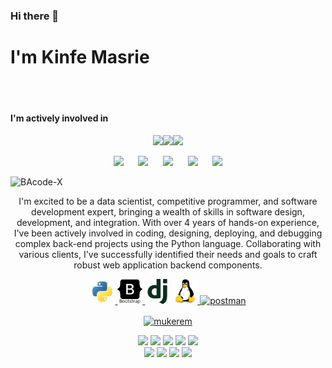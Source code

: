 ### Hi there 👋

# I'm Kinfe Masrie
<br> <br>
#### I'm actively involved in  
<p dir="auto" align="center">
  <a href="https://camo.githubusercontent.com/289c972697635b040704de4cfcb568e9f4fc0a5ae941d46e28fe5fe68072d10f/68747470733a2f2f696d672e736869656c64732e696f2f62616467652f436f6d7075746572253230456e67696e6565722de29e952d626c75653f7374796c653d666f722d7468652d6261646765266c6f676f3d6c696e7578266c6f676f436f6c6f723d626c61636b266c6162656c436f6c6f723d677265656e26636f6c6f723d666666666666" rel="nofollow"><img src="https://camo.githubusercontent.com/289c972697635b040704de4cfcb568e9f4fc0a5ae941d46e28fe5fe68072d10f/68747470733a2f2f696d672e736869656c64732e696f2f62616467652f436f6d7075746572253230456e67696e6565722de29e952d626c75653f7374796c653d666f722d7468652d6261646765266c6f676f3d6c696e7578266c6f676f436f6c6f723d626c61636b266c6162656c436f6c6f723d677265656e26636f6c6f723d666666666666" style="max-width: 100%;"></a><a href="https://camo.githubusercontent.com/20122788d4b580733d3a5220561c3e7419ba5e18072e37af8b0704d614379605/68747470733a2f2f696d672e736869656c64732e696f2f62616467652f507974686f6e253230446576656c6f7065722de29e952d677265656e3f7374796c653d666f722d7468652d6261646765266c6f676f3d707974686f6e266c6162656c436f6c6f723d66666666303026636f6c6f723d666666666666" rel="nofollow"><img src="https://camo.githubusercontent.com/20122788d4b580733d3a5220561c3e7419ba5e18072e37af8b0704d614379605/68747470733a2f2f696d672e736869656c64732e696f2f62616467652f507974686f6e253230446576656c6f7065722de29e952d677265656e3f7374796c653d666f722d7468652d6261646765266c6f676f3d707974686f6e266c6162656c436f6c6f723d66666666303026636f6c6f723d666666666666" style="max-width: 100%;"></a><a href="https://camo.githubusercontent.com/1bfed4e4d3e2173cbf7f7c19be61d55c3a5607e1169da2b7edd2a952f14d18de/68747470733a2f2f696d672e736869656c64732e696f2f62616467652f436f6d706574697469766525323050726f6772616d65722d2d677265656e3f7374796c653d666f722d7468652d6261646765266c6f676f3d61636d266c6162656c436f6c6f723d72656426636f6c6f723d323232373265" rel="nofollow"><img src="https://camo.githubusercontent.com/1bfed4e4d3e2173cbf7f7c19be61d55c3a5607e1169da2b7edd2a952f14d18de/68747470733a2f2f696d672e736869656c64732e696f2f62616467652f436f6d706574697469766525323050726f6772616d65722d2d677265656e3f7374796c653d666f722d7468652d6261646765266c6f676f3d61636d266c6162656c436f6c6f723d72656426636f6c6f723d323232373265" style="max-width: 100%;"></a> 
</p>

<p dir="auto" align="center">
  <a href="https://github.com/Kinfe19"><img src="https://github.com/fluidicon.png" height="50" style="max-width: 100%;"></a> &nbsp;&nbsp;&nbsp;&nbsp;
  <a href="https://www.linkedin.com/in/kinfe-masrie-22512920b/" rel="nofollow"><img src="https://camo.githubusercontent.com/68b6b1fabe852c6adf8f319b6a7fcb187504989ad5c9495a4e0666f292c72278/68747470733a2f2f63646e332e69636f6e66696e6465722e636f6d2f646174612f69636f6e732f696e6669636f6e732f3531322f6c696e6b6564696e2e706e67" height="50" style="max-width: 100%;"></a> &nbsp;&nbsp;&nbsp;&nbsp;
  <a href="https://t.me/kin_19" rel="nofollow"><img src="https://camo.githubusercontent.com/4339949bfd10b0f790bd7df45f0cb9c498cded2e613b4740c94617ef83e1548c/68747470733a2f2f74656c656772616d2e6f72672f696d672f776562736974655f69636f6e2e737667" height="50" style="max-width: 100%;"></a> &nbsp;&nbsp;&nbsp;&nbsp;
  <a href="https://facebook.com/kinfe masrie" rel="nofollow"><img src="https://camo.githubusercontent.com/6eca6b67ba0caa7343b88b7769e6521863bc9023c93acc80ec3e3ee95d6911c6/68747470733a2f2f7374617469632e78782e666263646e2e6e65742f727372632e7068702f79442f722f64345a4956582d35432d622e69636f" height="50" style="max-width: 100%;"></a> &nbsp;&nbsp;&nbsp;&nbsp;
  <a href="https://twitter.com/Kinfe_19" rel="nofollow"><img src="https://camo.githubusercontent.com/31a742affd790d0cca965213f3fa59cc4ee09401d102590c508ae9d77023360c/68747470733a2f2f6162732e7477696d672e636f6d2f66617669636f6e732f747769747465722e322e69636f" height="50" style="max-width: 100%;"></a>
</p>

<img src="https://camo.githubusercontent.com/d8fffd69bd398d940f44e3a324954a3f61c672e15f276501971ef416305ccc96/68747470733a2f2f6769746875622d70726f66696c652d74726f7068792e76657263656c2e6170702f3f757365726e616d653d4241636f64652d58" alt="BAcode-X" data-canonical-src="https://github-profile-trophy.vercel.app/?username=BAcode-X" style="max-width: 100%;">

<p align="center">
I'm excited to be a data scientist, competitive programmer, and software
development expert, bringing a wealth of skills in software design, development,
and integration. With over 4 years of hands-on experience, I've been actively
involved in coding, designing, deploying, and debugging complex back-end
projects using the Python language. Collaborating with various clients, I've
successfully identified their needs and goals to craft robust web application backend
components.
</p>
<div align="center">
  <a href="https://www.python.org" rel="nofollow"> 
    <img src="https://raw.githubusercontent.com/devicons/devicon/master/icons/python/python-original.svg" alt="python" width="40" height="40" style="max-width: 100%;"> 
  </a><a href="https://getbootstrap.com" rel="nofollow"> 
    <img src="https://raw.githubusercontent.com/devicons/devicon/master/icons/bootstrap/bootstrap-plain-wordmark.svg" alt="bootstrap" width="40" height="40" style="max-width: 100%;">        </a><img src="https://github.com/devicons/devicon/raw/master/icons/django/django-plain.svg" alt="django" width="40" height="40" style="max-width: 100%;">
  <a href="https://www.linux.org/" rel="nofollow"> 
    <img src="https://raw.githubusercontent.com/devicons/devicon/master/icons/linux/linux-original.svg" alt="linux" width="40" height="40" style="max-width: 100%;"> 
  </a><a href="https://postman.com" rel="nofollow">  <img src="https://camo.githubusercontent.com/93b32389bf746009ca2370de7fe06c3b5146f4c99d99df65994f9ced0ba41685/68747470733a2f2f7777772e766563746f726c6f676f2e7a6f6e652f6c6f676f732f676574706f73746d616e2f676574706f73746d616e2d69636f6e2e737667" alt="postman" width="40" height="40" data-canonical-src="https://www.vectorlogo.zone/logos/getpostman/getpostman-icon.svg" style="max-width: 100%;"> 
  </a>
  </div>

<p  align="center" dir="auto"><a target="_blank" rel="noopener noreferrer nofollow" href="https://camo.githubusercontent.com/2c2b2675262da1f4c98d6b645981e829bd7a600eb3bfa385fc078737c6c55f8c/68747470733a2f2f6769746875622d726561646d652d73747265616b2d73746174732e6865726f6b756170702e636f6d2f3f757365723d6d756b6572656d26"><img align="center" src="https://camo.githubusercontent.com/2c2b2675262da1f4c98d6b645981e829bd7a600eb3bfa385fc078737c6c55f8c/68747470733a2f2f6769746875622d726561646d652d73747265616b2d73746174732e6865726f6b756170702e636f6d2f3f757365723d6d756b6572656d26" alt="mukerem" data-canonical-src="https://github-readme-streak-stats.herokuapp.com/?user=mukerem&amp;" style="max-width: 100%;"></a></p>


<div align="center" dir="auto">
	<a href="https://camo.githubusercontent.com/0b257b14843be2fcdc099045961d54b717765a5b2d71699866f7c83dffe55b52/68747470733a2f2f696d672e736869656c64732e696f2f62616467652f5079436861726d2d3030303030303f7374796c653d666c6174266c6f676f3d5079436861726d266c6f676f436f6c6f723d7768697465" rel="nofollow"><img src="https://camo.githubusercontent.com/0b257b14843be2fcdc099045961d54b717765a5b2d71699866f7c83dffe55b52/68747470733a2f2f696d672e736869656c64732e696f2f62616467652f5079436861726d2d3030303030303f7374796c653d666c6174266c6f676f3d5079436861726d266c6f676f436f6c6f723d7768697465" style="max-width: 100%;"></a>
	<a href="https://camo.githubusercontent.com/80b089114627a85b9efcdc5bdcc959740279c6b487c1681eff05f250c14e4d0e/68747470733a2f2f696d672e736869656c64732e696f2f62616467652f5653253230436f64652d3030374143433f7374796c653d666c6174266c6f676f3d56697375616c53747564696f436f6465266c6f676f436f6c6f723d7768697465" rel="nofollow"><img src="https://camo.githubusercontent.com/80b089114627a85b9efcdc5bdcc959740279c6b487c1681eff05f250c14e4d0e/68747470733a2f2f696d672e736869656c64732e696f2f62616467652f5653253230436f64652d3030374143433f7374796c653d666c6174266c6f676f3d56697375616c53747564696f436f6465266c6f676f436f6c6f723d7768697465" style="max-width: 100%;"></a>
	<a href="https://camo.githubusercontent.com/f6a69794680042679134221093b41553f2be509ba634b9fe28bc169d40fbd39d/68747470733a2f2f696d672e736869656c64732e696f2f62616467652f76696d2d3030303030303f7374796c653d666c6174266c6f676f3d76696d266c6f676f436f6c6f723d7768697465" rel="nofollow"><img src="https://camo.githubusercontent.com/f6a69794680042679134221093b41553f2be509ba634b9fe28bc169d40fbd39d/68747470733a2f2f696d672e736869656c64732e696f2f62616467652f76696d2d3030303030303f7374796c653d666c6174266c6f676f3d76696d266c6f676f436f6c6f723d7768697465" style="max-width: 100%;"></a>
	<a href="https://camo.githubusercontent.com/45c6e3a9b18a4f238509328d2e560a6d778cb766b2bc438e71686df9e5203472/68747470733a2f2f696d672e736869656c64732e696f2f62616467652f58636f64652d3134374546423f7374796c653d666c6174266c6f676f3d78636f6465266c6f676f436f6c6f723d7768697465" rel="nofollow"><img src="https://camo.githubusercontent.com/45c6e3a9b18a4f238509328d2e560a6d778cb766b2bc438e71686df9e5203472/68747470733a2f2f696d672e736869656c64732e696f2f62616467652f58636f64652d3134374546423f7374796c653d666c6174266c6f676f3d78636f6465266c6f676f436f6c6f723d7768697465" style="max-width: 100%;"></a>
  <a href="https://camo.githubusercontent.com/c532cdd38d233e40bf593fa2d9ec6b08d19a1df5f0789632f1b87180fcdd23ba/68747470733a2f2f696d672e736869656c64732e696f2f62616467652f4a7570797465722d4633373632363f7374796c653d666c6174266c6f676f3d6a757079746572266c6f676f436f6c6f723d7768697465" rel="nofollow"><img src="https://camo.githubusercontent.com/c532cdd38d233e40bf593fa2d9ec6b08d19a1df5f0789632f1b87180fcdd23ba/68747470733a2f2f696d672e736869656c64732e696f2f62616467652f4a7570797465722d4633373632363f7374796c653d666c6174266c6f676f3d6a757079746572266c6f676f436f6c6f723d7768697465" style="max-width: 100%;"></a>
  <br>
	<a href="https://camo.githubusercontent.com/ac714576a0fb2824ce579c68ae1fe7589cb861a345c8d49ce28210607da7c78e/68747470733a2f2f696d672e736869656c64732e696f2f62616467652f446f636b65722d3234393645443f7374796c653d666c6174266c6f676f3d646f636b6572266c6f676f436f6c6f723d7768697465" rel="nofollow"><img src="https://camo.githubusercontent.com/ac714576a0fb2824ce579c68ae1fe7589cb861a345c8d49ce28210607da7c78e/68747470733a2f2f696d672e736869656c64732e696f2f62616467652f446f636b65722d3234393645443f7374796c653d666c6174266c6f676f3d646f636b6572266c6f676f436f6c6f723d7768697465" style="max-width: 100%;"></a>
	<a href="https://camo.githubusercontent.com/493683d1e69c600dc04bb375ab588466c554471ea28f7326b390b5103c401058/68747470733a2f2f696d672e736869656c64732e696f2f62616467652f4769742d4630353033323f7374796c653d666c6174266c6f676f3d476974266c6f676f436f6c6f723d7768697465" rel="nofollow"><img src="https://camo.githubusercontent.com/493683d1e69c600dc04bb375ab588466c554471ea28f7326b390b5103c401058/68747470733a2f2f696d672e736869656c64732e696f2f62616467652f4769742d4630353033323f7374796c653d666c6174266c6f676f3d476974266c6f676f436f6c6f723d7768697465" style="max-width: 100%;"></a>
	<a href="https://camo.githubusercontent.com/779ecf5e6059fd906fca2099015186945f91679f22da6bf05f37f52e69e86e8a/68747470733a2f2f696d672e736869656c64732e696f2f62616467652f4769744875622d3138313731373f7374796c653d666c6174266c6f676f3d476974487562266c6f676f436f6c6f723d7768697465" rel="nofollow"><img src="https://camo.githubusercontent.com/779ecf5e6059fd906fca2099015186945f91679f22da6bf05f37f52e69e86e8a/68747470733a2f2f696d672e736869656c64732e696f2f62616467652f4769744875622d3138313731373f7374796c653d666c6174266c6f676f3d476974487562266c6f676f436f6c6f723d7768697465" style="max-width: 100%;"></a>
  <a href="https://camo.githubusercontent.com/eaa549285f4568fc176def14b62f325d3620ef951605dc4e80e5fc64f1dc58cd/68747470733a2f2f696d672e736869656c64732e696f2f62616467652f536c61636b2d3441313534423f7374796c653d666c6174266c6f676f3d736c61636b266c6f676f436f6c6f723d7768697465" rel="nofollow"><img src="https://camo.githubusercontent.com/eaa549285f4568fc176def14b62f325d3620ef951605dc4e80e5fc64f1dc58cd/68747470733a2f2f696d672e736869656c64732e696f2f62616467652f536c61636b2d3441313534423f7374796c653d666c6174266c6f676f3d736c61636b266c6f676f436f6c6f723d7768697465" style="max-width: 100%;"></a>
</div>

